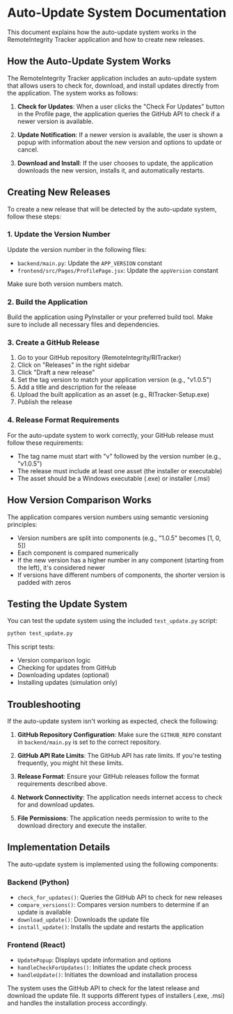 # Auto-Update System Documentation

This document explains how the auto-update system works in the RemoteIntegrity Tracker application and how to create new releases.

## How the Auto-Update System Works

The RemoteIntegrity Tracker application includes an auto-update system that allows users to check for, download, and install updates directly from the application. The system works as follows:

1. **Check for Updates**: When a user clicks the "Check For Updates" button in the Profile page, the application queries the GitHub API to check if a newer version is available.

2. **Update Notification**: If a newer version is available, the user is shown a popup with information about the new version and options to update or cancel.

3. **Download and Install**: If the user chooses to update, the application downloads the new version, installs it, and automatically restarts.

## Creating New Releases

To create a new release that will be detected by the auto-update system, follow these steps:

### 1. Update the Version Number

Update the version number in the following files:

- `backend/main.py`: Update the `APP_VERSION` constant
- `frontend/src/Pages/ProfilePage.jsx`: Update the `appVersion` constant

Make sure both version numbers match.

### 2. Build the Application

Build the application using PyInstaller or your preferred build tool. Make sure to include all necessary files and dependencies.

### 3. Create a GitHub Release

1. Go to your GitHub repository (RemoteIntegrity/RITracker)
2. Click on "Releases" in the right sidebar
3. Click "Draft a new release"
4. Set the tag version to match your application version (e.g., "v1.0.5")
5. Add a title and description for the release
6. Upload the built application as an asset (e.g., RITracker-Setup.exe)
7. Publish the release

### 4. Release Format Requirements

For the auto-update system to work correctly, your GitHub release must follow these requirements:

- The tag name must start with "v" followed by the version number (e.g., "v1.0.5")
- The release must include at least one asset (the installer or executable)
- The asset should be a Windows executable (.exe) or installer (.msi)

## How Version Comparison Works

The application compares version numbers using semantic versioning principles:

- Version numbers are split into components (e.g., "1.0.5" becomes [1, 0, 5])
- Each component is compared numerically
- If the new version has a higher number in any component (starting from the left), it's considered newer
- If versions have different numbers of components, the shorter version is padded with zeros

## Testing the Update System

You can test the update system using the included `test_update.py` script:

```bash
python test_update.py
```

This script tests:
- Version comparison logic
- Checking for updates from GitHub
- Downloading updates (optional)
- Installing updates (simulation only)

## Troubleshooting

If the auto-update system isn't working as expected, check the following:

1. **GitHub Repository Configuration**: Make sure the `GITHUB_REPO` constant in `backend/main.py` is set to the correct repository.

2. **GitHub API Rate Limits**: The GitHub API has rate limits. If you're testing frequently, you might hit these limits.

3. **Release Format**: Ensure your GitHub releases follow the format requirements described above.

4. **Network Connectivity**: The application needs internet access to check for and download updates.

5. **File Permissions**: The application needs permission to write to the download directory and execute the installer.

## Implementation Details

The auto-update system is implemented using the following components:

### Backend (Python)

- `check_for_updates()`: Queries the GitHub API to check for new releases
- `compare_versions()`: Compares version numbers to determine if an update is available
- `download_update()`: Downloads the update file
- `install_update()`: Installs the update and restarts the application

### Frontend (React)

- `UpdatePopup`: Displays update information and options
- `handleCheckForUpdates()`: Initiates the update check process
- `handleUpdate()`: Initiates the download and installation process

The system uses the GitHub API to check for the latest release and download the update file. It supports different types of installers (.exe, .msi) and handles the installation process accordingly.